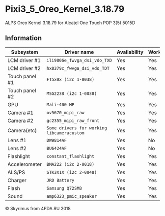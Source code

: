 # Pixi3_5_Oreo_Kernel_3.18.79

ALPS Oreo Kernel 3.18.79 for Alcatel One Touch POP 3(5) 5015D 

## Information
| Subsystem | Driver name | Availability | Working |
|-----------|-------------|--------------|---------|
| LCM driver #1 | `ili9806e_fwvga_dsi_vdo_TXD` | Yes | Yes |
| LCM driver #2 | `hx8379c_fwvga_dsi_vdo_TDT` | Yes | Yes |
| Touch panel #1 | `FT5x0x (i2c 1-0038)` | Yes | Yes |
| Touch panel #2 | `MSG2238 (i2c 1-0038)` | Yes | Yes |
| GPU | `Mali-400 MP` | Yes | Yes |
| Camera #1 | `ov5670_mipi_raw` | Yes | Yes |
| Camera #2 | `gc2355_mipi_raw_front` | Yes | Yes |
| Camera(etc) | `Some drivers for working libcameracustom` | Yes | Yes |
| Lens #1 | `DW9814AF` | Yes | No |
| Lens #2 | `BU6424AF` | Yes | No |
| Flashlight | `constant_flashlight` | Yes | Yes |
| Accelerometer | `BMA222 (i2c 2-0018)` | Yes | Yes |
| ALS/PS | `STK3X1X (i2c 2-0048)` | Yes | Yes |
| Charger | `JRD Battery` | Yes | Yes |
| Flash | `Samsung Q72SMB` | Yes | Yes |
| Sound | `amp6323_pmic_speaker` | Yes | Yes |


© Skyrimus from 4PDA.RU 2018

